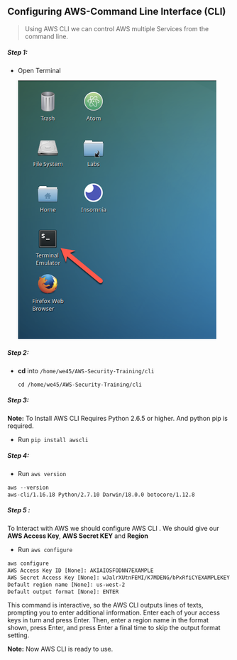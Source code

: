 ## Configuring AWS-Command Line Interface (CLI)
>Using AWS CLI we can control AWS multiple Services from 
the command line.


##### Step 1:

* Open Terminal

	![](img/terminal.png)

##### Step 2:

*  **cd** into  `/home/we45/AWS-Security-Training/cli`

    ```commandline
    cd /home/we45/AWS-Security-Training/cli
    ```

##### Step 3:

**Note:** To Install AWS CLI Requires Python 2.6.5 or higher. And python pip is required. 

* Run `pip install awscli`



##### Step 4:

* Run `aws version`

```commandline
aws --version
aws-cli/1.16.18 Python/2.7.10 Darwin/18.0.0 botocore/1.12.8
``` 

##### Step 5 :

To Interact with AWS we should configure AWS CLI . We should give our **AWS Access Key**, **AWS Secret KEY** and **Region**

* Run `aws configure`

```commandline
aws configure
AWS Access Key ID [None]: AKIAIOSFODNN7EXAMPLE
AWS Secret Access Key [None]: wJalrXUtnFEMI/K7MDENG/bPxRfiCYEXAMPLEKEY
Default region name [None]: us-west-2
Default output format [None]: ENTER
```

This command is interactive, so the AWS CLI outputs lines of texts, prompting you to enter additional information. Enter each of your access keys in turn and press Enter. Then, enter a region name in the format shown, press Enter, and press Enter a final time to skip the output format setting.



**Note:** Now AWS CLI is ready to use.
